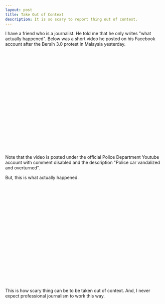 ```yaml
---
layout: post
title: Take Out of Context 
description: It is so scary to report thing out of context. 
---
```


I have a friend who is a journalist. He told me that he only writes "what
actually happened".  Below was a short video he posted on his Facebook
account after the Bersih 3.0 protest in Malaysia yesterday.

<object width="420" height="315"><param name="movie"
value="http://www.youtube.com/v/ohcOhJVl8yU?version=3&amp;hl=en_US&amp;rel=0"></param><param
name="allowFullScreen" value="true"></param><param
name="allowscriptaccess" value="always"></param><embed
src="http://www.youtube.com/v/ohcOhJVl8yU?version=3&amp;hl=en_US&amp;rel=0"
type="application/x-shockwave-flash" width="420" height="315"
allowscriptaccess="always" allowfullscreen="true"></embed></object>

Note that the video is posted under the official Police Department
Youtube account with comment disabled and the description "Police car
vandalized and overturned".

But, this is what actually happened.

<object width="560" height="315"><param name="movie"
value="http://www.youtube.com/v/1xh52zernUM?version=3&amp;hl=en_US&amp;rel=0"></param><param
name="allowFullScreen" value="true"></param><param
name="allowscriptaccess" value="always"></param><embed
src="http://www.youtube.com/v/1xh52zernUM?version=3&amp;hl=en_US&amp;rel=0"
type="application/x-shockwave-flash" width="560" height="315"
allowscriptaccess="always" allowfullscreen="true"></embed></object>

This is how scary thing can be to be taken out of context.  And, I never
expect professional journalism to work this way.
 
